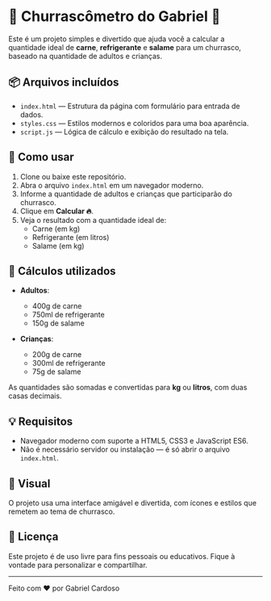 # 🥩 Churrascômetro do Gabriel 🍖

Este é um projeto simples e divertido que ajuda você a calcular a quantidade ideal de **carne**, **refrigerante** e **salame** para um churrasco, baseado na quantidade de adultos e crianças.

## 📦 Arquivos incluídos

- `index.html` — Estrutura da página com formulário para entrada de dados.
- `styles.css` — Estilos modernos e coloridos para uma boa aparência.
- `script.js` — Lógica de cálculo e exibição do resultado na tela.

## 🚀 Como usar

1. Clone ou baixe este repositório.
2. Abra o arquivo `index.html` em um navegador moderno.
3. Informe a quantidade de adultos e crianças que participarão do churrasco.
4. Clique em **Calcular 🔥**.
5. Veja o resultado com a quantidade ideal de:
   - Carne (em kg)
   - Refrigerante (em litros)
   - Salame (em kg)

## 📐 Cálculos utilizados

- **Adultos**:
  - 400g de carne
  - 750ml de refrigerante
  - 150g de salame

- **Crianças**:
  - 200g de carne
  - 300ml de refrigerante
  - 75g de salame

As quantidades são somadas e convertidas para **kg** ou **litros**, com duas casas decimais.

## 💡 Requisitos

- Navegador moderno com suporte a HTML5, CSS3 e JavaScript ES6.
- Não é necessário servidor ou instalação — é só abrir o arquivo `index.html`.

## 🎨 Visual

O projeto usa uma interface amigável e divertida, com ícones e estilos que remetem ao tema de churrasco.

## 📄 Licença

Este projeto é de uso livre para fins pessoais ou educativos. Fique à vontade para personalizar e compartilhar.

---
Feito com ❤️ por Gabriel Cardoso
